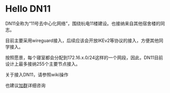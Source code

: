 # Hello DN11

DN11全称为“11号去中心化网络”，围绕杭电11楼建设。也接纳来自其他宿舍楼的同志。

目前主要采用wireguard接入，后续应该会开放IKEv2等协议的接入，方便其他同学接入。

按照愿景，每个寝室都会分配到172.16.x.0/24这样的一个网段，因此，DN11目前设计上最多接纳255个主要节点接入。

关于接入DN11，请参照wiki操作

也建议[加群](https://jq.qq.com/?_wv=1027&k=wlfajEoS)详细咨询
